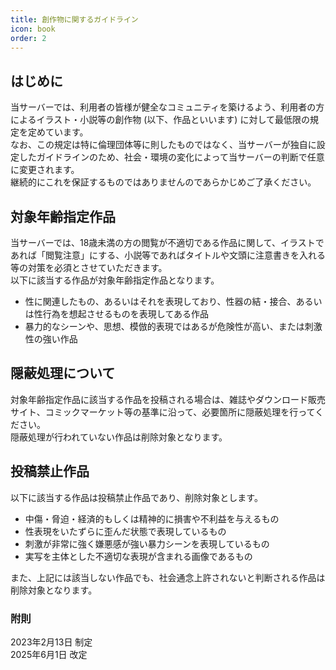 ```yaml
---
title: 創作物に関するガイドライン
icon: book
order: 2
---
```


## はじめに
当サーバーでは、利用者の皆様が健全なコミュニティを築けるよう、利用者の方によるイラスト・小説等の創作物 (以下、作品といいます) に対して最低限の規定を定めています。  
なお、この規定は特に倫理団体等に則したものではなく、当サーバーが独自に設定したガイドラインのため、社会・環境の変化によって当サーバーの判断で任意に変更されます。  
継続的にこれを保証するものではありませんのであらかじめご了承ください。  

## 対象年齢指定作品
当サーバーでは、18歳未満の方の閲覧が不適切である作品に関して、イラストであれば「閲覧注意」にする、小説等であればタイトルや文頭に注意書きを入れる等の対策を必須とさせていただきます。  
以下に該当する作品が対象年齢指定作品となります。

- 性に関連したもの、あるいはそれを表現しており、性器の結・接合、あるいは性行為を想起させるものを表現してある作品
- 暴力的なシーンや、思想、模倣的表現ではあるが危険性が高い、または刺激性の強い作品

## 隠蔽処理について
対象年齢指定作品に該当する作品を投稿される場合は、雑誌やダウンロード販売サイト、コミックマーケット等の基準に沿って、必要箇所に隠蔽処理を行ってください。  
隠蔽処理が行われていない作品は削除対象となります。  

## 投稿禁止作品
以下に該当する作品は投稿禁止作品であり、削除対象とします。  

- 中傷・脅迫・経済的もしくは精神的に損害や不利益を与えるもの
- 性表現をいたずらに歪んだ状態で表現しているもの
- 刺激が非常に強く嫌悪感が強い暴力シーンを表現しているもの
- 実写を主体とした不適切な表現が含まれる画像であるもの
  
また、上記には該当しない作品でも、社会通念上許されないと判断される作品は削除対象となります。  

### 附則
2023年2月13日 制定  
2025年6月1日 改定  